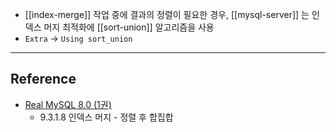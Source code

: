 - [[index-merge]] 작업 중에 결과의 정렬이 필요한 경우, [[mysql-server]] 는 인덱스 머지 최적화에 [[sort-union]] 알고리즘을 사용
- `Extra` -> `Using sort_union`

---
## Reference
 -  [Real MySQL 8.0 (1권)](https://product.kyobobook.co.kr/detail/S000001766482)
	- 9.3.1.8 인덱스 머지 - 정렬 후 합집합